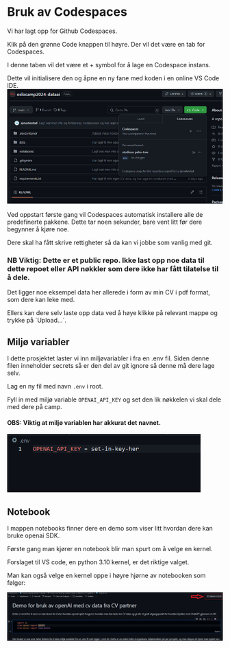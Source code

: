 # Bruk av Codespaces
Vi har lagt opp for Github Codespaces. 

Klik på den grønne Code knappen til høyre. Der vil det være en tab for Codespaces.

I denne taben vil det være et + symbol for å lage en Codespace instans. 

Dette vil initialisere den og åpne en ny fane med koden i en online VS Code IDE.
![codespaces_button](https://github.com/miles-no/oslocamp2024-dataai/blob/main/img/codespaces_button.png?raw=true)

Ved oppstart første gang vil Codespaces automatisk installere alle de predefinerte pakkene. Dette tar noen sekunder, bare vent litt før dere begynner å kjøre noe.

Dere skal ha fått skrive rettigheter så da kan vi jobbe som vanlig med git.

### NB Viktig: Dette er et public repo. Ikke last opp noe data til dette repoet eller API nøkkler som dere ikke har fått tilatelse til å dele.

Det ligger noe eksempel data her allerede i form av min CV i pdf format, som dere kan leke med.

Ellers kan dere selv laste opp data ved å høye klikke på relevant mappe og trykke på ´Upload...´.


## Miljø variabler
I dette prosjektet laster vi inn miljøvariabler i fra en .env fil. Siden denne filen inneholder secrets så er den del av git ignore så denne må dere lage selv.

Lag en ny fil med navn `.env` i root.

Fyll in med miljø variable `OPENAI_API_KEY` og set den lik nøkkelen vi skal dele med dere på camp.

#### OBS: Viktig at miljø variablen har akkurat det navnet.

![.env](https://github.com/miles-no/oslocamp2024-dataai/blob/main/img/env_eksempel.png?raw=true)

## Notebook
I mappen notebooks finner dere en demo som viser litt hvordan dere kan bruke openai SDK.

Første gang man kjører en notebook blir man spurt om å velge en kernel.

Forslaget til VS code, en python 3.10 kernel, er det riktige valget.

Man kan også velge en kernel oppe i høyre hjørne av notebooken som følger:

![kernel](https://github.com/miles-no/oslocamp2024-dataai/blob/main/img/kernel.png?raw=true)